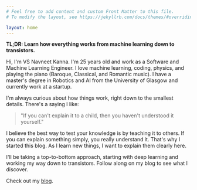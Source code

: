 ```yaml
---
# Feel free to add content and custom Front Matter to this file.
# To modify the layout, see https://jekyllrb.com/docs/themes/#overriding-theme-defaults

layout: home
---
```


**TL;DR: Learn how everything works from machine learning down to transistors.**

Hi, I'm VS Navneet Kanna. I'm 25 years old and work as a Software and Machine Learning Engineer. I love machine learning, coding, physics, and playing the piano (Baroque, Classical, and Romantic music). I have a master's degree in Robotics and AI from the University of Glasgow and currently work at a startup.

I'm always curious about how things work, right down to the smallest details. There's a saying I like:

> "If you can't explain it to a child, then you haven't understood it yourself."

I believe the best way to test your knowledge is by teaching it to others. If you can explain something simply, you really understand it. That's why I started this blog. As I learn new things, I want to explain them clearly here.

I'll be taking a top-to-bottom approach, starting with deep learning and working my way down to transistors. Follow along on my blog to see what I discover.

Check out my [blog](https://navneetkanna.github.io/blog/).
